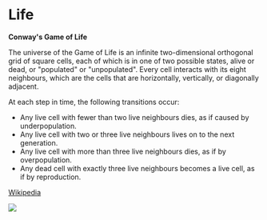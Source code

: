 # Life

**Conway's Game of Life**

The universe of the Game of Life is an infinite two-dimensional orthogonal grid of square cells, each of which is in one
of two possible states, alive or dead, or "populated" or "unpopulated". Every cell interacts with its eight neighbours, 
which are the cells that are horizontally, vertically, or diagonally adjacent. 

At each step in time, the following transitions occur:

 - Any live cell with fewer than two live neighbours dies, as if caused by underpopulation.
 - Any live cell with two or three live neighbours lives on to the next generation.
 - Any live cell with more than three live neighbours dies, as if by overpopulation.
 - Any dead cell with exactly three live neighbours becomes a live cell, as if by reproduction.
 
 [Wikipedia](https://en.wikipedia.org/wiki/Conway%27s_Game_of_Life)
 

![](https://github.com/Drakmord2/life/tree/master/docs/images/random-seed.png)